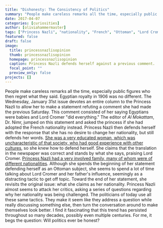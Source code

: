 ```yaml
---
title: "Dishonesty: The Consistency of Politics"
summary: "People make careless remarks all the time, especially public figures who then regret what they said. Egyptian royalty in 1906 was no different."
date: 2017-04-07
categories: [curiosities]
author: [oliviahammermaster]
tags: ["Princess Nazli", "nationality", "French", "Ottoman", "Lord Cromer", "politics"]
featured: false
draft: false
image:
  title: princessnazlisopinion
  thumb: princessnazlisopinion
  homepage: princessnazlisopinion
  caption: Princess Nazli defends herself against a previous comment.
  focal_point: ""
  preview_only: false
projects: []
---
```

People make careless remarks all the time, especially public figures who then regret what they said. Egyptian royalty in 1906 was no different. The Wednesday, January 31st issue devotes an entire column to the Princess Nazli to allow her to make a statement refuting a comment she had made the previous Saturday. This comment consisted of her saying Egyptians were babies and Lord Cromer "did everything." The editor of *Al Mokattam*, Dr. Nimr, jumped on this statement and asked the princess if she had adopted the French nationality instead. Princess Nazli then defends herself with the response that she has no desire to change her nationality, but still defends her words. [She was a very educated woman, which was uncharacteristic of that society, who had good experience with other cultures](https://www.revolvy.com/topic/Princess%20Nazli%20Fazl&item_type=topic), so she knew how to defend herself. She claims that the translation in the newspaper was correct and stands by what she says, praising Lord Cromer. [Princess Nazli had a very involved family, many of whom were of different nationalities](http://www.egy.com/historica/queennazli.php). Although she spends the beginning of her statement defending herself as an Ottoman subject, she seems to spend a lot of time talking about Lord Cromer and her father's influence, seemingly as a distracting tactic to get off topic. Toward the end of her statement, she revisits the original issue: what she claims as her nationality. Princess Nazli almost seems to attack her critics, asking a series of questions regarding why her nationality was being challenged. The politicians of today use all these same tactics. They make it seem like they address a question while really discussing something else, then turn the conversation around to make themselves look better. I find it fascinating that this trend has persisted throughout so many decades, possibly even multiple centuries. For me, it begs the question: Will politics ever be honest?
